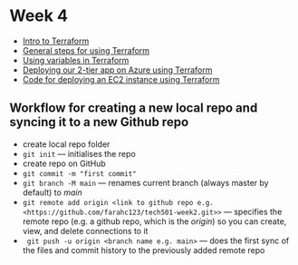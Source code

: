 # Week 4

- [Intro to Terraform](<Terraform intro.md>)
- [General steps for using Terraform](<General Terraform steps.md>)
- [Using variables in Terraform](<Terraform variables.md>)
- [Deploying our 2-tier app on Azure using Terraform](<Azure and Terraform 2-tier deployment/Azure and Terraform VN and VMs steps steps.md>)
- [Code for deploying an EC2 instance using Terraform](https://github.com/farahc123/tech501-terraform/tree/main/create-ec2-instance)


## Workflow for creating a new local repo and syncing it to a new Github repo

-   create local repo folder
-   `git init` — initialises the repo
-   create repo on GitHub
-   `git commit -m "first commit"` 
- `git branch -M main` — renames current branch (always master by default) to *main*
-   `git remote add origin <link to github repo e.g. <https://github.com/farahc123/tech501-week2.git>>` — specifies the remote repo (e.g. a github repo, which is the *origin*) so you can create, view, and delete connections to it
-   ` git push -u origin <branch name e.g. main>` — does the first sync of the files and commit history to the previously added remote repo
